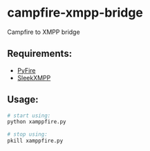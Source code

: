 campfire-xmpp-bridge
====================

Campfire to XMPP bridge

Requirements: 
-------------
* [PyFire]
* [SleekXMPP]

Usage:
------
```sh
# start using:
python xamppfire.py

# stop using: 
pkill xamppfire.py

```

[PyFire]:https://github.com/mariano/pyfire
[sleekxmpp]:https://github.com/fritzy/SleekXMPP

